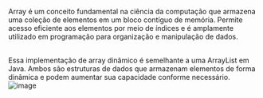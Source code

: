 Array é um conceito fundamental na ciência da computação que armazena uma coleção de elementos em um bloco contíguo de memória. 
Permite acesso eficiente aos elementos por meio de índices e é amplamente utilizado em programação para organização e manipulação de dados.

<br>Essa implementação de array dinâmico é semelhante a uma ArrayList em Java. Ambos são estruturas de dados que armazenam elementos de forma dinâmica e podem aumentar sua capacidade conforme necessário.
![image](https://github.com/lucasrbr96/Data-Structures-Java/assets/25846020/a7838571-e159-4d84-8923-224ec8971c32)
